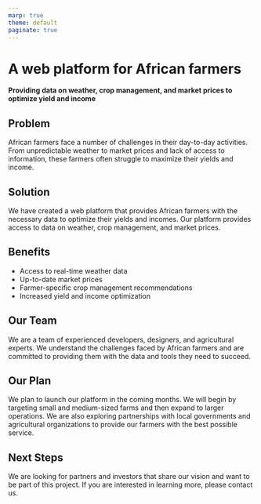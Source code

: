 ```yaml
---
marp: true
theme: default
paginate: true
---
```

# A web platform for African farmers

**Providing data on weather, crop management, and market prices to optimize yield and income**

## Problem

African farmers face a number of challenges in their day-to-day activities. From unpredictable weather to market prices and lack of access to information, these farmers often struggle to maximize their yields and income.

## Solution

We have created a web platform that provides African farmers with the necessary data to optimize their yields and incomes. Our platform provides access to data on weather, crop management, and market prices.

## Benefits

- Access to real-time weather data
- Up-to-date market prices
- Farmer-specific crop management recommendations
- Increased yield and income optimization

## Our Team

We are a team of experienced developers, designers, and agricultural experts. We understand the challenges faced by African farmers and are committed to providing them with the data and tools they need to succeed.

## Our Plan

We plan to launch our platform in the coming months. We will begin by targeting small and medium-sized farms and then expand to larger operations. We are also exploring partnerships with local governments and agricultural organizations to provide our farmers with the best possible service.

## Next Steps

We are looking for partners and investors that share our vision and want to be part of this project. If you are interested in learning more, please contact us.
  